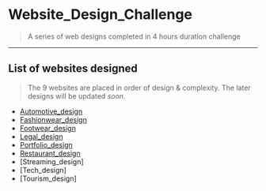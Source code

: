 # Website_Design_Challenge
> A series of web designs completed in 4 hours duration challenge

***
## List of websites designed
> The 9 websites are placed in order of design & complexity. The later designs will be updated _soon_.

- [Automotive_design](https://taurusilver7.github.io/Website_Design_Challenge/Automotive_Design/)
- [Fashionwear_design](https://taurusilver7.github.io/Website_Design_Challenge/Fashionwear_Design/)
- [Footwear_design](https://taurusilver7.github.io/Website_Design_Challenge/footwear_design/)
- [Legal_design](https://taurusilver7.github.io/Website_Design_Challenge/Legal_Advice_Design/)
- [Portfolio_design](https://taurusilver7.github.io/Website_Design_Challenge/Portfolio_Design/)
- [Restaurant_design](https://taurusilver7.github.io/Website_Design_Challenge/Restaurant_Design/)
- [Streaming_design]
- [Tech_design]
- [Tourism_design]
